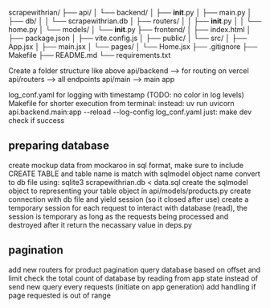 scrapewithrian/
├── api/
│   └── backend/
│       ├── __init__.py
│       ├── main.py
│       ├── db/
│       │   └── scrapewithrian.db
│       ├── routers/
│       │   ├── __init__.py
│       │   └── home.py
│       └── models/
│           └── __init__.py
├── frontend/
│   ├── index.html
│   ├── package.json
│   ├── vite.config.js
│   ├── public/
│   └── src/
│       ├── App.jsx
│       ├── main.jsx
│       └── pages/
│           └── Home.jsx
├── .gitignore
├── Makefile
├── README.md
└── requirements.txt


Create a folder structure like above
api/backend --> for routing on vercel
api/routers --> all endpoints
api/main --> main app

log_conf.yaml for logging with timestamp (TODO: no color in log levels)
Makefile for shorter execution from terminal:
    instead: uv run uvicorn api.backend.main:app --reload --log-config log_conf.yaml
    just: make dev
check if success

## preparing database
create mockup data from mockaroo in sql format, make sure to include CREATE TABLE and table name is match with sqlmodel object name
convert to db file using:
    sqlite3 scrapewithrian.db < data.sql
create the sqlmodel object to representing your table object in api/models/products.py
create connection with db file and yield session (so it closed after use)
create a temporary session for each request to interact with database (read), the session is temporary as long as the requests being processed and destroyed after it return the necassary value in deps.py

## pagination
add new routers for product pagination
query database based on offset and limit
check the total count of database by reading from app state instead of send new query every requests (initiate on app generation)
add handling if page requested is out of range